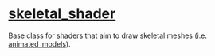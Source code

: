 # [skeletal_shader](skeletal_shader.hpp)

Base class for [shaders](../../shader.md) that aim to draw skeletal meshes (i.e. [animated_models](../../../../animation/animated_model.md)).